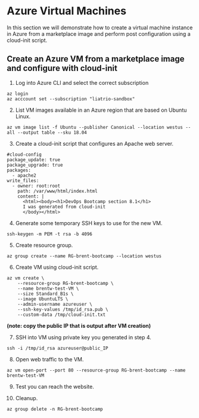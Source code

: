 # Azure Virtual Machines

In this section we will demonstrate how to create a virtual machine instance in Azure from a marketplace image and perform post configuration using a cloud-init script.

## Create an Azure VM from a marketplace image and configure with cloud-init

1. Log into Azure CLI and select the correct subscription

```
az login
az acccount set --subscription "liatrio-sandbox"
```

2. List VM images available in an Azure region that are based on Ubuntu Linux.

```
az vm image list -f Ubuntu --publisher Canonical --location westus --all --output table --sku 18.04
```

3. Create a cloud-init script that configures an Apache web server.

```
#cloud-config
package_update: true
package_upgrade: true
packages:
  - apache2
write_files:
  - owner: root:root
    path: /var/www/html/index.html
    content: |
      <html><body><h1>DevOps Bootcamp section 8.1</h1>
      I was generated from cloud-init
      </body></html>
```

4. Generate some temporary SSH keys to use for the new VM.

```
ssh-keygen -m PEM -t rsa -b 4096
```

5. Create resource group.

```
az group create --name RG-brent-bootcamp --location westus
```

6. Create VM using cloud-init script.

```
az vm create \
    --resource-group RG-brent-bootcamp \
    --name brentw-test-VM \
    --size Standard_B1s \
    --image UbuntuLTS \
    --admin-username azureuser \
    --ssh-key-values /tmp/id_rsa.pub \
    --custom-data /tmp/cloud-init.txt
```

**(note: copy the public IP that is output after VM creation)**

7. SSH into VM using private key you generated in step 4.

```
ssh -i /tmp/id_rsa azureuser@public_IP
```

8. Open web traffic to the VM.

```
az vm open-port --port 80 --resource-group RG-brent-bootcamp --name brentw-test-VM
```

9. Test you can reach the website.

10. Cleanup.

```
az group delete -n RG-brent-bootcamp
```
